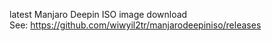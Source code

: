 latest Manjaro Deepin ISO image download<br>
See: https://github.com/wiwyil2tr/manjarodeepiniso/releases
